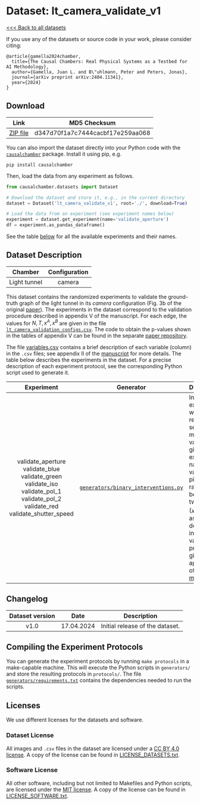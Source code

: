 # Dataset: lt\_camera\_validate\_v1

[<<< Back to all datasets](https://github.com/juangamella/causal-chamber)

If you use any of the datasets or source code in your work, please consider citing:

```
@article{gamella2024chamber,
  title={The Causal Chambers: Real Physical Systems as a Testbed for AI Methodology},
  author={Gamella, Juan L. and B\"uhlmann, Peter and Peters, Jonas},
  journal={arXiv preprint arXiv:2404.11341},
  year={2024}
}
```

## Download

| Link     | MD5 Checksum                     |
|:--------:|:--------------------------------:|
| [ZIP file](https://causalchamber.s3.eu-central-1.amazonaws.com/downloadables/lt_camera_validate_v1.zip) | d347d70f1a7c7444cacbf17e259aa068 |

You can also import the dataset directly into your Python code with the [`causalchamber`](https://pypi.org/project/causalchamber/) package. Install it using pip, e.g.

```
pip install causalchamber
```

Then, load the data from any experiment as follows.

```python
from causalchamber.datasets import Dataset

# Download the dataset and store it, e.g., in the current directory
dataset = Dataset('lt_camera_validate_v1', root='./', download=True)

# Load the data from an experiment (see experiment names below)
experiment = dataset.get_experiment(name='validate_aperture')
df = experiment.as_pandas_dataframe()
```

See the table [below](#dataset-description) for all the available experiments and their names.

## Dataset Description

| Chamber      | Configuration |
|:------------:|:-------------:|
| Light tunnel | camera        |

This dataset contains the randomized experiments to validate the ground-truth graph of the light tunnel in its _camera_ configuration (Fig. 3b of the original [paper](https://arxiv.org/pdf/2404.11341.pdf)). The experiments in the dataset correspond to the validation procedure described in appendix V of the manuscript. For each edge, the values for $N, T, x^A, x^B$ are given in the file [`lt_camera_validation_configs.csv`](lt_camera_validate_v1/lt_camera_validation_configs.csv). The code to obtain the p-values shown in the tables of appendix V can be found in the separate [paper repository](https://github.com/juangamella/causal-chamber-paper).

The file [variables.csv](variables.csv) contains a brief description of each variable (column) in the `.csv` files; see appendix II of the [manuscript](https://arxiv.org/pdf/2404.11341.pdf) for more details. The table below describes the experiments in the dataset. For a precise description of each experiment protocol, see the corresponding Python script used to generate it.

| Experiment | Generator | Description |
|:----------------------:|:---------:|:------------|
| validate_aperture<br>validate_blue<br>validate_green<br>validate_iso<br>validate_pol_1<br>validate_pol_2<br>validate_red<br>validate_shutter_speed<br> | [`generators/binary_interventions.py`](generators/binary_interventions.py) | In each experiment we repeatedly set the manipulable variable given in the experiment name to a value picked randomly between two options ($x^A$ or $x^B$), as described in the validation procedure given in appendix V of the [manuscript](https://arxiv.org/pdf/2404.11341.pdf). |

## Changelog

| Dataset version | Date       | Description                     |
|:---------------:|:----------:|:-------------------------------:|
| v1.0            | 17.04.2024 | Initial release of the dataset. |


## Compiling the Experiment Protocols

You can generate the experiment protocols by running `make protocols` in a make-capable machine. This will execute the Python scripts in `generators/` and store the resulting protocols in `protocols/`. The file [`generators/requirements.txt`](generators/requirements.txt) contains the dependencies needed to run the scripts.


## Licenses

We use different licenses for the datasets and software.

### Dataset License

All images and `.csv` files in the dataset are licensed under a [CC BY 4.0 license](https://creativecommons.org/licenses/by/4.0/). A copy of the license can be found in [LICENSE_DATASETS.txt](LICENSE_DATASETS.txt).

### Software License

All other software, including but not limited to Makefiles and Python scripts, are licensed under the [MIT license](https://opensource.org/license/mit/). A copy of the license can be found in [LICENSE_SOFTWARE.txt](LICENSE_SOFTWARE.txt).

